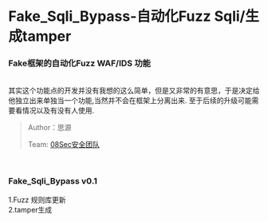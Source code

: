 # Fake_Sqli_Bypass-自动化Fuzz Sqli/生成tamper
### Fake框架的自动化Fuzz WAF/IDS 功能
</br>
其实这个功能点的开发并没有我想的这么简单，但是又非常的有意思，于是决定给他独立出来单独当一个功能,当然并不会在框架上分离出来.
至于后续的升级可能需要看情况以及有没有人使用.
</br>

>Author：思源
>
>Team: [08Sec安全团队](https://www.08sec.org/)
</br>

### Fake_Sqli_Bypass v0.1

1.Fuzz 规则库更新
</br>
2.tamper生成

